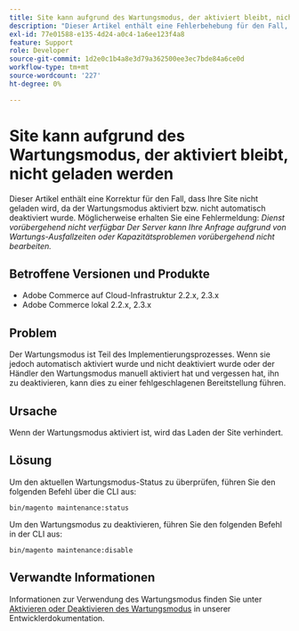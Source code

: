 ```yaml
---
title: Site kann aufgrund des Wartungsmodus, der aktiviert bleibt, nicht geladen werden
description: "Dieser Artikel enthält eine Fehlerbehebung für den Fall, dass Ihre Site nicht geladen wird, da der Wartungsmodus deaktiviert bleibt oder nicht automatisch deaktiviert wurde. Möglicherweise erhalten Sie eine Fehlermeldung: *Dienst vorübergehend nicht verfügbar Der Server kann Ihre Anfrage aufgrund von Wartungs-Ausfallzeiten oder Kapazitätsproblemen vorübergehend nicht bearbeiten.*"
exl-id: 77e01588-e135-4d24-a0c4-1a6ee123f4a8
feature: Support
role: Developer
source-git-commit: 1d2e0c1b4a8e3d79a362500ee3ec7bde84a6ce0d
workflow-type: tm+mt
source-wordcount: '227'
ht-degree: 0%

---
```


# Site kann aufgrund des Wartungsmodus, der aktiviert bleibt, nicht geladen werden

Dieser Artikel enthält eine Korrektur für den Fall, dass Ihre Site nicht geladen wird, da der Wartungsmodus aktiviert bzw. nicht automatisch deaktiviert wurde. Möglicherweise erhalten Sie eine Fehlermeldung: *Dienst vorübergehend nicht verfügbar Der Server kann Ihre Anfrage aufgrund von Wartungs-Ausfallzeiten oder Kapazitätsproblemen vorübergehend nicht bearbeiten.*

## Betroffene Versionen und Produkte

* Adobe Commerce auf Cloud-Infrastruktur 2.2.x, 2.3.x
* Adobe Commerce lokal 2.2.x, 2.3.x

## Problem

Der Wartungsmodus ist Teil des Implementierungsprozesses. Wenn sie jedoch automatisch aktiviert wurde und nicht deaktiviert wurde oder der Händler den Wartungsmodus manuell aktiviert hat und vergessen hat, ihn zu deaktivieren, kann dies zu einer fehlgeschlagenen Bereitstellung führen.

## Ursache

Wenn der Wartungsmodus aktiviert ist, wird das Laden der Site verhindert.

## Lösung

Um den aktuellen Wartungsmodus-Status zu überprüfen, führen Sie den folgenden Befehl über die CLI aus:

```
bin/magento maintenance:status
```

Um den Wartungsmodus zu deaktivieren, führen Sie den folgenden Befehl in der CLI aus:

```
bin/magento maintenance:disable
```

## Verwandte Informationen

Informationen zur Verwendung des Wartungsmodus finden Sie unter [Aktivieren oder Deaktivieren des Wartungsmodus](https://devdocs.magento.com/guides/v2.3/install-gde/install/cli/install-cli-subcommands-maint.html?itm_source=devdocs&amp;itm_medium=search_page&amp;itm_campaign=federated_search&amp;itm_term=maintenance%20mode) in unserer Entwicklerdokumentation.
